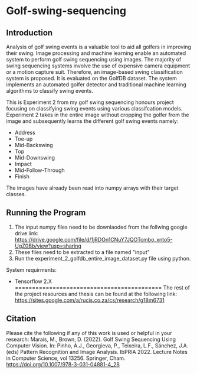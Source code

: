 # Golf-swing-sequencing

## Introduction
Analysis of golf swing events is a valuable tool to aid all golfers in improving their swing. Image processing and machine learning enable an automated system to perform golf swing sequencing using images. The majority of swing sequencing systems involve the use of expensive camera equipment or a motion capture suit. Therefore, an image-based swing classification system is proposed. It is evaluated on the GolfDB dataset. The system implements an automated golfer detector and traditional machine learning algorithms to classify swing events. 

This is Experiment 2 from my golf swing sequencing honours project focusing on classifying swing events using various classifcation models. 
Experiment 2 takes in the entire image without cropping the golfer from the image and subsequently learns the different golf swing events namely: 
  - Address
  - Toe-up
  - Mid-Backswing
  - Top
  - Mid-Downswing
  - Impact
  - Mid-Follow-Through
  - Finish
  
The images have already been read into numpy arrays with their target classes. 

## Running the Program
1. The input numpy files need to be downlaoded from the follwing google drive link: https://drive.google.com/file/d/1jRDOn1CNuY7JQOTcmbo_xnto5-UgZ0Bb/view?usp=sharing
2. These files need to be extracted to a file named "input"
3. Run the experiment_2_golfdb_entire_image_dataset.py file using python. 

System requirments: 
- Tensorflow 2.X
===========================================
The rest of the project resources and thesis can be found at the following link: https://sites.google.com/a/rucis.co.za/cs/research/g18m6731

## Citation
Please cite the following if any of this work is used or helpful in your research:
Marais, M., Brown, D. (2022). Golf Swing Sequencing Using Computer Vision. In: Pinho, A.J., Georgieva, P., Teixeira, L.F., Sánchez, J.A. (eds) Pattern Recognition and Image Analysis. IbPRIA 2022. Lecture Notes in Computer Science, vol 13256. Springer, Cham. https://doi.org/10.1007/978-3-031-04881-4_28
